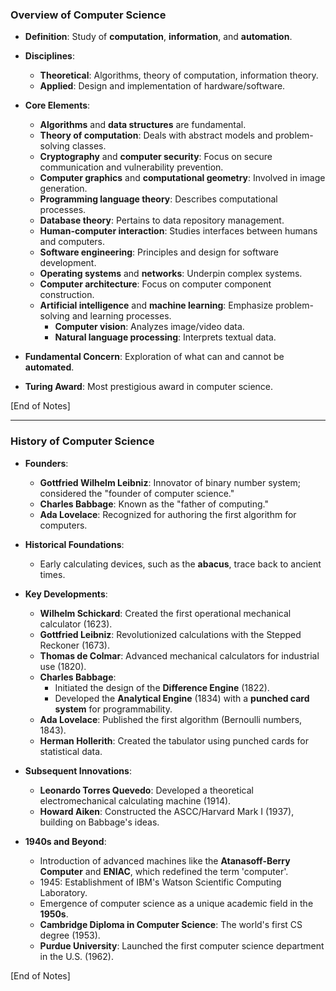### Overview of Computer Science
- **Definition**: Study of **computation**, **information**, and **automation**.
- **Disciplines**: 
  - **Theoretical**: Algorithms, theory of computation, information theory.
  - **Applied**: Design and implementation of hardware/software.

- **Core Elements**:
  - **Algorithms** and **data structures** are fundamental.
  - **Theory of computation**: Deals with abstract models and problem-solving classes.
  - **Cryptography** and **computer security**: Focus on secure communication and vulnerability prevention.
  - **Computer graphics** and **computational geometry**: Involved in image generation.
  - **Programming language theory**: Describes computational processes.
  - **Database theory**: Pertains to data repository management.
  - **Human-computer interaction**: Studies interfaces between humans and computers.
  - **Software engineering**: Principles and design for software development.
  - **Operating systems** and **networks**: Underpin complex systems.
  - **Computer architecture**: Focus on computer component construction.
  - **Artificial intelligence** and **machine learning**: Emphasize problem-solving and learning processes.
    - **Computer vision**: Analyzes image/video data.
    - **Natural language processing**: Interprets textual data.

- **Fundamental Concern**: Exploration of what can and cannot be **automated**.
- **Turing Award**: Most prestigious award in computer science.

[End of Notes]

---

### History of Computer Science
- **Founders**: 
  - **Gottfried Wilhelm Leibniz**: Innovator of binary number system; considered the "founder of computer science."
  - **Charles Babbage**: Known as the "father of computing."
  - **Ada Lovelace**: Recognized for authoring the first algorithm for computers.

- **Historical Foundations**: 
  - Early calculating devices, such as the **abacus**, trace back to ancient times.

- **Key Developments**:
  - **Wilhelm Schickard**: Created the first operational mechanical calculator (1623).
  - **Gottfried Leibniz**: Revolutionized calculations with the Stepped Reckoner (1673).
  - **Thomas de Colmar**: Advanced mechanical calculators for industrial use (1820).
  - **Charles Babbage**: 
    - Initiated the design of the **Difference Engine** (1822).
    - Developed the **Analytical Engine** (1834) with a **punched card system** for programmability.
  - **Ada Lovelace**: Published the first algorithm (Bernoulli numbers, 1843).
  - **Herman Hollerith**: Created the tabulator using punched cards for statistical data.

- **Subsequent Innovations**:
  - **Leonardo Torres Quevedo**: Developed a theoretical electromechanical calculating machine (1914).
  - **Howard Aiken**: Constructed the ASCC/Harvard Mark I (1937), building on Babbage's ideas.

- **1940s and Beyond**:
  - Introduction of advanced machines like the **Atanasoff-Berry Computer** and **ENIAC**, which redefined the term 'computer'.
  - 1945: Establishment of IBM's Watson Scientific Computing Laboratory.
  - Emergence of computer science as a unique academic field in the **1950s**.
  - **Cambridge Diploma in Computer Science**: The world's first CS degree (1953).
  - **Purdue University**: Launched the first computer science department in the U.S. (1962).

[End of Notes]